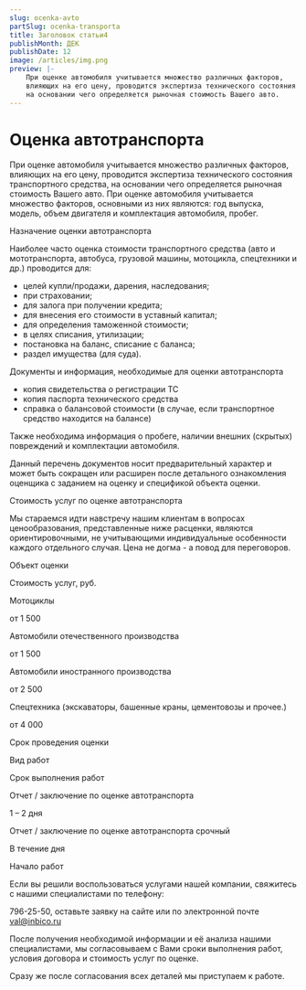 ```yaml
---
slug: ocenka-avto
partSlug: ocenka-transporta
title: Заголовок статьи4
publishMonth: ДЕК
publishDate: 12
image: /articles/img.png
preview: |-
    При оценке автомобиля учитывается множество различных факторов,
    влияющих на его цену, проводится экспертиза технического состояния транспортного средства,
    на основании чего определяется рыночная стоимость Вашего авто.
---
```


# Оценка автотранспорта

При оценке автомобиля учитывается множество различных факторов, влияющих на его цену, проводится экспертиза технического состояния транспортного средства, на основании чего определяется рыночная стоимость Вашего авто. При оценке автомобиля учитывается множество факторов, основными из них являются: год выпуска, модель, объем двигателя и комплектация автомобиля, пробег.

Назначение оценки автотранспорта

Наиболее часто оценка стоимости транспортного средства (авто и мототранспорта, автобуса, грузовой машины, мотоцикла, спецтехники и др.) проводится для:

*   целей купли/продажи, дарения, наследования;
*   при страховании;
*   для залога при получении кредита;
*   для внесения его стоимости в уставный капитал;
*   для определения таможенной стоимости;
*   в целях списания, утилизации;
*   постановка на баланс, списание с баланса;
*   раздел имущества (для суда).

Документы и информация, необходимые для оценки автотранспорта

*   копия свидетельства о регистрации ТС
*   копия паспорта технического средства
*   справка о балансовой стоимости (в случае, если транспортное средство находится на балансе)

Также необходима информация о пробеге, наличии внешних (скрытых) повреждений и комплектации автомобиля.

Данный перечень документов носит предварительный характер и может быть сокращен или расширен после детального ознакомления оценщика с заданием на оценку и спецификой объекта оценки.

Стоимость услуг по оценке автотранспорта

Мы стараемся идти навстречу нашим клиентам в вопросах ценообразования, представленные ниже расценки, являются ориентировочными, не учитывающими индивидуальные особенности каждого отдельного случая. Цена не догма - а повод для переговоров.

Объект оценки

Стоимость услуг, руб.

Мотоциклы

от 1 500

Автомобили отечественного производства

от 1 500

Автомобили иностранного производства

от 2 500

Спецтехника (экскаваторы, башенные краны, цементовозы и прочее.)

от 4 000

Срок проведения оценки

Вид работ

Срок выполнения работ

Отчет / заключение по оценке автотранспорта

1 – 2 дня

Отчет / заключение по оценке автотранспорта срочный

В течение дня

Начало работ

Если вы решили воспользоваться услугами нашей компании, свяжитесь с нашими специалистами по телефону:

796-25-50, оставьте заявку на сайте или по электронной почте [val@inbico.ru](mailto:val@inbico.ru)

После получения необходимой информации и её анализа нашими специалистами, мы согласовываем с Вами сроки выполнения работ, условия договора и стоимость услуг по оценке.

Сразу же после согласования всех деталей мы приступаем к работе.
